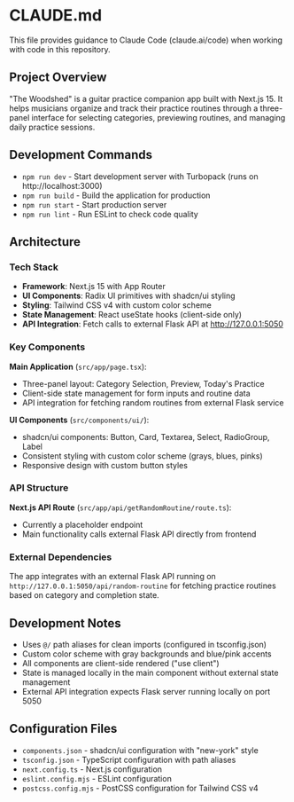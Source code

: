 # CLAUDE.md

This file provides guidance to Claude Code (claude.ai/code) when working with code in this repository.

## Project Overview

"The Woodshed" is a guitar practice companion app built with Next.js 15. It helps musicians organize and track their practice routines through a three-panel interface for selecting categories, previewing routines, and managing daily practice sessions.

## Development Commands

- `npm run dev` - Start development server with Turbopack (runs on http://localhost:3000)
- `npm run build` - Build the application for production
- `npm run start` - Start production server
- `npm run lint` - Run ESLint to check code quality

## Architecture

### Tech Stack
- **Framework**: Next.js 15 with App Router
- **UI Components**: Radix UI primitives with shadcn/ui styling
- **Styling**: Tailwind CSS v4 with custom color scheme
- **State Management**: React useState hooks (client-side only)
- **API Integration**: Fetch calls to external Flask API at http://127.0.0.1:5050

### Key Components

**Main Application** (`src/app/page.tsx`):
- Three-panel layout: Category Selection, Preview, Today's Practice
- Client-side state management for form inputs and routine data
- API integration for fetching random routines from external Flask service

**UI Components** (`src/components/ui/`):
- shadcn/ui components: Button, Card, Textarea, Select, RadioGroup, Label
- Consistent styling with custom color scheme (grays, blues, pinks)
- Responsive design with custom button styles

### API Structure

**Next.js API Route** (`src/app/api/getRandomRoutine/route.ts`):
- Currently a placeholder endpoint
- Main functionality calls external Flask API directly from frontend

### External Dependencies

The app integrates with an external Flask API running on `http://127.0.0.1:5050/api/random-routine` for fetching practice routines based on category and completion state.

## Development Notes

- Uses `@/` path aliases for clean imports (configured in tsconfig.json)
- Custom color scheme with gray backgrounds and blue/pink accents
- All components are client-side rendered ("use client")
- State is managed locally in the main component without external state management
- External API integration expects Flask server running locally on port 5050

## Configuration Files

- `components.json` - shadcn/ui configuration with "new-york" style
- `tsconfig.json` - TypeScript configuration with path aliases
- `next.config.ts` - Next.js configuration
- `eslint.config.mjs` - ESLint configuration
- `postcss.config.mjs` - PostCSS configuration for Tailwind CSS v4